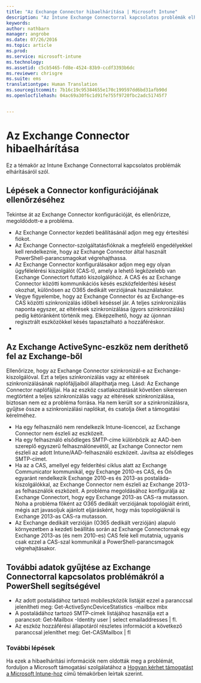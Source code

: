 ```yaml
---
title: "Az Exchange Connector hibaelhárítása | Microsoft Intune"
description: "Az Intune Exchange Connectorral kapcsolatos problémák elhárítása."
keywords: 
author: nathbarn
manager: angrobe
ms.date: 07/26/2016
ms.topic: article
ms.prod: 
ms.service: microsoft-intune
ms.technology: 
ms.assetid: c5cb5465-fd8e-4524-83b9-ccdf3393b6dc
ms.reviewer: chrisgre
ms.suite: ems
translationtype: Human Translation
ms.sourcegitcommit: 7b16c19c95384655e170c199597dd6bd31afb90d
ms.openlocfilehash: 04ac69a30f6c1d91fe755f9720fbc2adc51745f7


---
```


# Az Exchange Connector hibaelhárítása
Ez a témakör az Intune Exchange Connectorral kapcsolatos problémák elhárításáról szól.

## Lépések a Connector konfigurációjának ellenőrzéséhez 

Tekintse át az Exchange Connector konfigurációját, és ellenőrizze, megoldódott-e a probléma.

- Az Exchange Connector kezdeti beállításánál adjon meg egy értesítési fiókot.
- Az Exchange Connector-szolgáltatásfióknak a megfelelő engedélyekkel kell rendelkeznie, hogy az Exchange Connector által használt PowerShell-parancsmagokat végrehajthassa.
- Az Exchange Connector konfigurálásakor adjon meg egy olyan ügyfélelérési kiszolgálót (CAS-t), amely a lehető legközelebb van Exchange Connectort futtató kiszolgálóhoz. A CAS és az Exchange Connector közötti kommunikációs késés eszközfelderítési késést okozhat, különösen az O365 dedikált verziójának használatakor.
- Vegye figyelembe, hogy az Exchange Connector és az Exchange-es CAS közötti szinkronizálás időbeli késéssel jár. A teljes szinkronizálás naponta egyszer, az eltérések szinkronizálása (gyors szinkronizálás) pedig kétóránként történik meg. Elképzelhető, hogy az újonnan regisztrált eszközökkel késés tapasztalható a hozzáféréskor.
- 
## Az Exchange ActiveSync-eszköz nem deríthető fel az Exchange-ből
Ellenőrizze, hogy az Exchange Connector szinkronizál-e az Exchange-kiszolgálóval. Ezt a teljes szinkronizálás vagy az eltérések szinkronizálásának naplófájljaiból állapíthatja meg. Lásd: Az Exchange Connector naplófájljai. Ha az eszköz csatlakoztatását követően sikeresen megtörtént a teljes szinkronizálás vagy az eltérések szinkronizálása, biztosan nem ez a probléma forrása. Ha nem került sor a szinkronizálásra, gyűjtse össze a szinkronizálási naplókat, és csatolja őket a támogatási kérelméhez.

- Ha egy felhasználó nem rendelkezik Intune-licenccel, az Exchange Connector nem észleli az eszközeit.
- Ha egy felhasználó elsődleges SMTP-címe különbözik az AAD-ben szereplő egyszerű felhasználónevétől, az Exchange Connector nem észleli az adott Intune/AAD-felhasználó eszközeit. Javítsa az elsődleges SMTP-címet.
- Ha az a CAS, amellyel egy felderítési ciklus alatt az Exchange Communicator kommunikál, egy Exchange 2010-es CAS, és Ön egyaránt rendelkezik Exchange 2010-es és 2013-as postaláda-kiszolgálókkal, az Exchange Connector nem észleli az Exchange 2013-as felhasználók eszközeit. A probléma megoldásához konfigurálja az Exchange Connectort, hogy egy Exchange 2013-as CAS-ra mutasson.  Noha a probléma főként az O365 dedikált verziójának topológiáit érinti, mégis azt javasoljuk ajánlott eljárásként, hogy más topológiáknál is Exchange 2013-as CAS-ra mutasson.
- Az Exchange dedikált verzióján (O365 dedikált verzióján) alapuló környezetben a kezdeti beállítás során az Exchange Connectornak egy Exchange 2013-as (és nem 2010-es) CAS felé kell mutatnia, ugyanis csak ezzel a CAS-szal kommunikál a PowerShell-parancsmagok végrehajtásakor.


## További adatok gyűjtése az Exchange Connectorral kapcsolatos problémákról a PowerShell segítségével
- Az adott postaládához tartozó mobileszközök listáját ezzel a paranccsal jelenítheti meg: Get-ActiveSyncDeviceStatistics -mailbox mbx
- A postaládához tartozó SMTP-címek listájához használja ezt a parancsot: Get-Mailbox -Identity user | select emailaddresses | fl.
- Az eszköz hozzáférési állapotáról részletes információt a következő paranccsal jeleníthet meg: Get-CASMailbox <upn> | fl

### További lépések
Ha ezek a hibaelhárítási információk nem oldották meg a problémát, forduljon a Microsoft támogatási szolgálatához a [Hogyan kérhet támogatást a Microsoft Intune-hoz](how-to-get-support-for-microsoft-intune.md) című témakörben leírtak szerint.



<!--HONumber=Aug16_HO1-->


